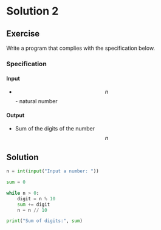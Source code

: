 # Solution 2

## Exercise

Write a program that complies with the specification below.

### Specification

#### Input

* $$n$$ - natural number

#### Output

* Sum of the digits of the number $$n$$

## Solution

```python
n = int(input("Input a number: "))

sum = 0

while n > 0:
    digit = n % 10
    sum += digit
    n = n // 10

print("Sum of digits:", sum)
```
